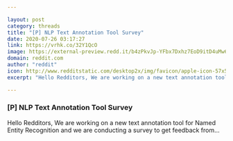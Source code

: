 ```yaml
---

layout: post
category: threads
title: "[P] NLP Text Annotation Tool Survey"
date: 2020-07-26 03:17:27
link: https://vrhk.co/32Y1QcO
image: https://external-preview.redd.it/b4zPkvJp-YFbx7Dxhz7EoD9itD4uMw6zOBFWKoVvfrM.jpg?width=1200&height=628.272251309&auto=webp&crop=1200:628.272251309,smart&s=f9cedd85d5d0c385b45e7499be94a9743087400d
domain: reddit.com
author: "reddit"
icon: http://www.redditstatic.com/desktop2x/img/favicon/apple-icon-57x57.png
excerpt: "Hello Redditors, We are working on a new text annotation tool for Named Entity Recognition and we are conducting a survey to get feedback from..."

---
```


### [P] NLP Text Annotation Tool Survey

Hello Redditors, We are working on a new text annotation tool for Named Entity Recognition and we are conducting a survey to get feedback from...